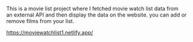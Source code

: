 This is a movie list project where I fetched movie watch list data from          
an external API and then display the data on the website. you can add or remove films from your list.                                                                                                                                                                                                 
  
https://moviewatchlist1.netlify.app/      

